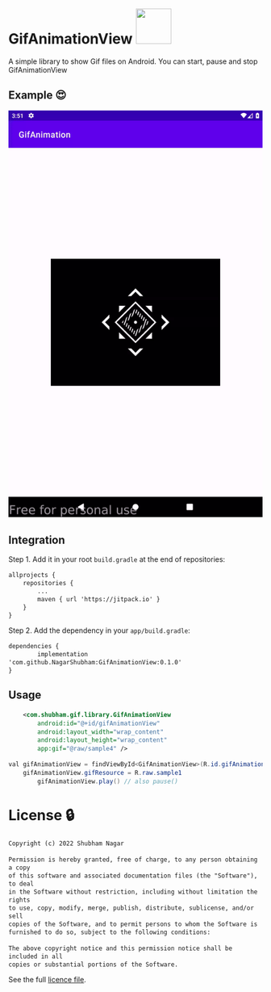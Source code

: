 # GifAnimationView <img src="https://i.pinimg.com/originals/00/9d/d9/009dd94a954cb90091e310766e619a1a.gif" width="70" height="70"/>
A simple library to show Gif files on Android. You can start, pause and stop GifAnimationView

## Example 😍
<img src="https://github.com/NagarShubham/GifAnimationView/blob/master/app/src/main/res/raw/demo.gif"/>


## Integration
Step 1. Add it in your root `build.gradle` at the end of repositories:

	allprojects {
		repositories {
			...
			maven { url 'https://jitpack.io' }
		}
	}
Step 2. Add the dependency in your `app/build.gradle`:

	dependencies {
	        implementation 'com.github.NagarShubham:GifAnimationView:0.1.0'
	}
	
	
## Usage
```xml
    <com.shubham.gif.library.GifAnimationView
        android:id="@+id/gifAnimationView"
        android:layout_width="wrap_content"
        android:layout_height="wrap_content"
        app:gif="@raw/sample4" />
```

``` java
val gifAnimationView = findViewById<GifAnimationView>(R.id.gifAnimationView)
	gifAnimationView.gifResource = R.raw.sample1
      	gifAnimationView.play() // also pause()
```		

# License 🔒
```
Copyright (c) 2022 Shubham Nagar

Permission is hereby granted, free of charge, to any person obtaining a copy
of this software and associated documentation files (the "Software"), to deal
in the Software without restriction, including without limitation the rights
to use, copy, modify, merge, publish, distribute, sublicense, and/or sell
copies of the Software, and to permit persons to whom the Software is
furnished to do so, subject to the following conditions:

The above copyright notice and this permission notice shall be included in all
copies or substantial portions of the Software.
```
See the full [licence file](https://github.com/NagarShubham/GifAnimationView/blob/main/LICENSE).
